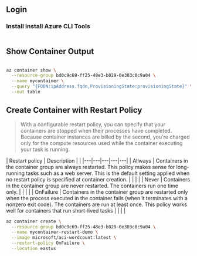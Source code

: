 ## Login

### Install install Azure CLI Tools

````bash

````

## Show Container Output

````bash

az container show \
  --resource-group bd0c9c69-ff25-48e3-b029-0e303c0c9a04 \
  --name mycontainer \
  --query "{FQDN:ipAddress.fqdn,ProvisioningState:provisioningState}" \
  --out table
````

## Create Container with Restart Policy

>With a configurable restart policy, you can specify that your containers are stopped when their processes have completed. Because container instances are billed by the second, you're charged only for the compute resources used while the container executing your task is running.

|  Restart policy |  Description |   | 
|---|---|---|---|---|
| Allways   | Containers in the container group are always restarted. This policy makes sense for long-running tasks such as a web server. This is the default setting applied when no restart policy is specified at container creation.  |   |   |   |
| Never  | Containers in the container group are never restarted. The containers run one time only. |    |   |   |
| OnFailure	 | Containers in the container group are restarted only when the process executed in the container fails (when it terminates with a nonzero exit code). The containers are run at least once. This policy works well for containers that run short-lived tasks  |   |   |   |

````bash
az container create \
  --resource-group bd0c9c69-ff25-48e3-b029-0e303c0c9a04 \
  --name mycontainer-restart-demo \
  --image microsoft/aci-wordcount:latest \
  --restart-policy OnFailure \
  --location eastus
````
